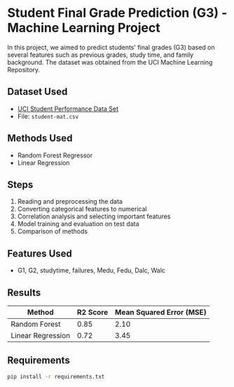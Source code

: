 # Student Final Grade Prediction (G3) - Machine Learning Project

In this project, we aimed to predict students' final grades (G3) based on several features such as previous grades, study time, and family background. The dataset was obtained from the UCI Machine Learning Repository.

## Dataset Used
- [UCI Student Performance Data Set](https://archive.ics.uci.edu/ml/datasets/student+performance)
- File: `student-mat.csv`

## Methods Used
- Random Forest Regressor
- Linear Regression

## Steps
1. Reading and preprocessing the data
2. Converting categorical features to numerical
3. Correlation analysis and selecting important features
4. Model training and evaluation on test data
5. Comparison of methods

## Features Used
- G1, G2, studytime, failures, Medu, Fedu, Dalc, Walc

## Results

| Method               | R2 Score | Mean Squared Error (MSE) |
|----------------------|----------|---------------------------|
| Random Forest         | 0.85     | 2.10                      |
| Linear Regression     | 0.72     | 3.45                      |

## Requirements

```bash
pip install -r requirements.txt
